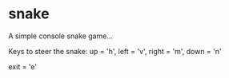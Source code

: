 # snake

A simple console snake game...

Keys to steer the snake: up = 'h', left = 'v', right = 'm', down = 'n'	

exit = 'e'
